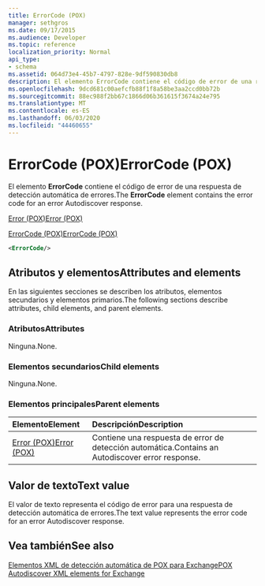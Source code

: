 ```yaml
---
title: ErrorCode (POX)
manager: sethgros
ms.date: 09/17/2015
ms.audience: Developer
ms.topic: reference
localization_priority: Normal
api_type:
- schema
ms.assetid: 064d73e4-45b7-4797-828e-9df590830db8
description: El elemento ErrorCode contiene el código de error de una respuesta de detección automática de errores.
ms.openlocfilehash: 9dcd681c00aefcfb88f1f8a58be3aa2ccd0bb72b
ms.sourcegitcommit: 88ec988f2bb67c1866d06b361615f3674a24e795
ms.translationtype: MT
ms.contentlocale: es-ES
ms.lasthandoff: 06/03/2020
ms.locfileid: "44460655"
---
```

# <a name="errorcode-pox"></a><span data-ttu-id="66bd5-103">ErrorCode (POX)</span><span class="sxs-lookup"><span data-stu-id="66bd5-103">ErrorCode (POX)</span></span>

<span data-ttu-id="66bd5-104">El elemento **ErrorCode** contiene el código de error de una respuesta de detección automática de errores.</span><span class="sxs-lookup"><span data-stu-id="66bd5-104">The **ErrorCode** element contains the error code for an error Autodiscover response.</span></span> 
  
[<span data-ttu-id="66bd5-105">Error (POX)</span><span class="sxs-lookup"><span data-stu-id="66bd5-105">Error (POX)</span></span>](error-pox.md)
  
[<span data-ttu-id="66bd5-106">ErrorCode (POX)</span><span class="sxs-lookup"><span data-stu-id="66bd5-106">ErrorCode (POX)</span></span>](errorcode-pox.md)
  
```xml
<ErrorCode/>
```

## <a name="attributes-and-elements"></a><span data-ttu-id="66bd5-107">Atributos y elementos</span><span class="sxs-lookup"><span data-stu-id="66bd5-107">Attributes and elements</span></span>

<span data-ttu-id="66bd5-108">En las siguientes secciones se describen los atributos, elementos secundarios y elementos primarios.</span><span class="sxs-lookup"><span data-stu-id="66bd5-108">The following sections describe attributes, child elements, and parent elements.</span></span>
  
### <a name="attributes"></a><span data-ttu-id="66bd5-109">Atributos</span><span class="sxs-lookup"><span data-stu-id="66bd5-109">Attributes</span></span>

<span data-ttu-id="66bd5-110">Ninguna.</span><span class="sxs-lookup"><span data-stu-id="66bd5-110">None.</span></span>
  
### <a name="child-elements"></a><span data-ttu-id="66bd5-111">Elementos secundarios</span><span class="sxs-lookup"><span data-stu-id="66bd5-111">Child elements</span></span>

<span data-ttu-id="66bd5-112">Ninguna.</span><span class="sxs-lookup"><span data-stu-id="66bd5-112">None.</span></span>
  
### <a name="parent-elements"></a><span data-ttu-id="66bd5-113">Elementos principales</span><span class="sxs-lookup"><span data-stu-id="66bd5-113">Parent elements</span></span>

|<span data-ttu-id="66bd5-114">**Elemento**</span><span class="sxs-lookup"><span data-stu-id="66bd5-114">**Element**</span></span>|<span data-ttu-id="66bd5-115">**Descripción**</span><span class="sxs-lookup"><span data-stu-id="66bd5-115">**Description**</span></span>|
|:-----|:-----|
|[<span data-ttu-id="66bd5-116">Error (POX)</span><span class="sxs-lookup"><span data-stu-id="66bd5-116">Error (POX)</span></span>](error-pox.md) <br/> |<span data-ttu-id="66bd5-117">Contiene una respuesta de error de detección automática.</span><span class="sxs-lookup"><span data-stu-id="66bd5-117">Contains an Autodiscover error response.</span></span>  <br/> |
   
## <a name="text-value"></a><span data-ttu-id="66bd5-118">Valor de texto</span><span class="sxs-lookup"><span data-stu-id="66bd5-118">Text value</span></span>

<span data-ttu-id="66bd5-119">El valor de texto representa el código de error para una respuesta de detección automática de errores.</span><span class="sxs-lookup"><span data-stu-id="66bd5-119">The text value represents the error code for an error Autodiscover response.</span></span>
  
## <a name="see-also"></a><span data-ttu-id="66bd5-120">Vea también</span><span class="sxs-lookup"><span data-stu-id="66bd5-120">See also</span></span>



[<span data-ttu-id="66bd5-121">Elementos XML de detección automática de POX para Exchange</span><span class="sxs-lookup"><span data-stu-id="66bd5-121">POX Autodiscover XML elements for Exchange</span></span>](pox-autodiscover-xml-elements-for-exchange.md)

